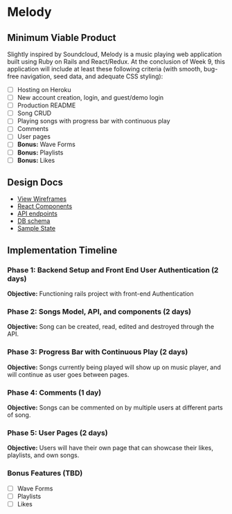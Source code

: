 # Melody

[Heroku Link]: http://www.herokuapp.com

## Minimum Viable Product

Slightly inspired by Soundcloud, Melody is a music playing web application built using Ruby on Rails and React/Redux. At the conclusion of Week 9, this application will include at least these following criteria (with smooth, bug-free navigation, seed data, and adequate CSS styling):

- [ ] Hosting on Heroku
- [ ] New account creation, login, and guest/demo login
- [ ] Production README
- [ ] Song CRUD
- [ ] Playing songs with progress bar with continuous play
- [ ] Comments
- [ ] User pages
- [ ] **Bonus:** Wave Forms
- [ ] **Bonus:** Playlists
- [ ] **Bonus:** Likes

## Design Docs
* [View Wireframes][wireframes]
* [React Components][components]
* [API endpoints][api-endpoints]
* [DB schema][schema]
* [Sample State][sample-state]

[wireframes]: ./wireframes
[components]: ./component-hierarchy.md
[sample-state]: ./sample-state.md
[api-endpoints]: ./api-endpoints.md
[schema]: ./schema.md

## Implementation Timeline

### Phase 1: Backend Setup and Front End User Authentication (2 days)

**Objective:** Functioning rails project with front-end Authentication

### Phase 2: Songs Model, API, and components (2 days)

**Objective:** Song can be created, read, edited and destroyed through
the API.

### Phase 3: Progress Bar with Continuous Play (2 days)

**Objective:** Songs currently being played will show up on music player, and will continue as user goes between pages.

### Phase 4: Comments (1 day)

**Objective:** Songs can be commented on by multiple users at different parts of song.

### Phase 5: User Pages (2 days)

**Objective:** Users will have their own page that can showcase their likes, playlists, and own songs.

### Bonus Features (TBD)
- [ ] Wave Forms
- [ ] Playlists
- [ ] Likes
